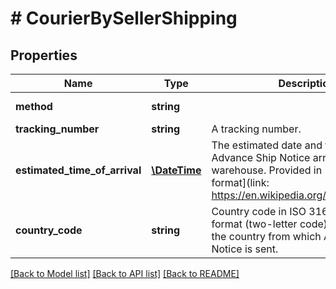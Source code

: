 # # CourierBySellerShipping

## Properties

Name | Type | Description | Notes
------------ | ------------- | ------------- | -------------
**method** | **string** |  | [default to 'COURIER_BY_SELLER']
**tracking_number** | **string** | A tracking number. | [optional]
**estimated_time_of_arrival** | [**\DateTime**](\DateTime.md) | The estimated date and time of Advance Ship Notice arrival in the warehouse. Provided in [ISO 8601 format](link: https://en.wikipedia.org/wiki/ISO_8601). | [optional]
**country_code** | **string** | Country code in ISO 3166-1 alpha-2 format (two-letter code), which means the country from which Advance Ship Notice is sent. | [optional]

[[Back to Model list]](../../README.md#models) [[Back to API list]](../../README.md#endpoints) [[Back to README]](../../README.md)
